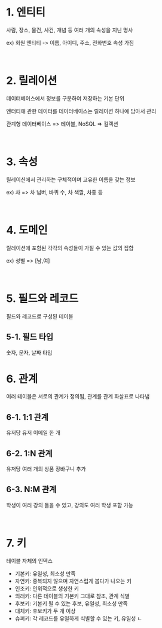 # 1. 엔티티

사람, 장소, 물건, 사건, 개념 등 여러 개의 속성을 지닌 명사

ex) 회원 엔티티 -> 이름, 아이디, 주소, 전화번호 속성 가짐

<br/>

# 2. 릴레이션

데이터베이스에서 정보를 구분하여 저장하는 기본 단위

엔터티애 관한 데이터를 데이터베이스는 릴레이션 하나에 담아서 관리

관계형 데이터베이스 => 테이블, NoSQL => 컬렉션

<br/>

# 3. 속성

릴레이션에서 관리하는 구체적이며 고유한 이름을 갖는 정보

ex) 차 => 차 넘버, 바퀴 수, 차 색깔, 차종 등

<br/>

# 4. 도메인

릴레이션에 포함된 각각의 속성들이 가질 수 있는 값의 집합

ex) 성별 => [남,여]

<br/>

# 5. 필드와 레코드

필드와 레코드로 구성된 테이블

## 5-1. 필드 타입

숫자, 문자, 날짜 타입

# 6. 관계

여러 테이블은 서로의 관계가 정의됨, 관계를 관계 화살표로 나타냄

## 6-1. 1:1 관계

유저당 유저 이메일 한 개

## 6-2. 1:N 관계

유저당 여러 개의 상품 장바구니 추가

## 6-3. N:M 관계

학생이 여러 강의 들을 수 있고, 강의도 여러 학생 포함 가능

<br/>

# 7. 키

테이블 자체의 인덱스

- 기본키: 유일성, 최소성 만족
- 자연키: 중복되지 않으며 자연스럽게 봅다가 나오는 키
- 인조키: 인위적으로 생성한 키
- 외래키: 다른 테이블의 기본키 그대로 참조, 관계 식별
- 후보키: 기본키 될 수 있는 후보, 유일성, 최소성 만족
- 대체키: 후보키가 두 개 이상
- 슈퍼키: 각 레코드를 유일하게 식별할 수 있는 키, 유일성
  ㄴ
